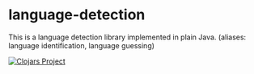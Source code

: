 # language-detection
This is a language detection library implemented in plain Java. (aliases: language identification, language guessing)

[![Clojars Project](http://clojars.org/kirasystems/langdetect/latest-version.svg)](http://clojars.org/kirasystems/langdetect)
